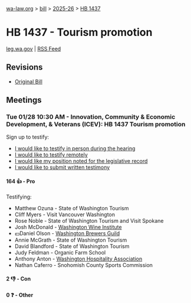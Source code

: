 [wa-law.org](/) > [bill](/bill/) > [2025-26](/bill/2025-26/) > [HB 1437](/bill/2025-26/hb/1437/)

# HB 1437 - Tourism promotion
[leg.wa.gov](https://app.leg.wa.gov/billsummary?BillNumber=1437&Year=2025&Initiative=false) | [RSS Feed](./rss.xml)

## Revisions
* [Original Bill](1/)

## Meetings
### Tue 01/28 10:30 AM - Innovation, Community & Economic Development, & Veterans (ICEV): HB 1437 Tourism promotion
Sign up to testify:
* [I would like to testify in person during the hearing](https://app.leg.wa.gov/csi/Testifier/Add?chamber=House&mId=32578&aId=162083&caId=25087&tId=1)
* [I would like to testify remotely](https://app.leg.wa.gov/csi/Testifier/Add?chamber=House&mId=32578&aId=162083&caId=25087&tId=2)
* [I would like my position noted for the legislative record](https://app.leg.wa.gov/csi/Testifier/Add?chamber=House&mId=32578&aId=162083&caId=25087&tId=3)
* [I would like to submit written testimony](https://app.leg.wa.gov/csi/Testifier/Add?chamber=House&mId=32578&aId=162083&caId=25087&tId=4)

#### 164 👍 - Pro
Testifying:
* Matthew Ozuna - State of Washington Tourism
* Cliff Myers - Visit Vancouver Washington
* Rose Noble - State of Washington Tourism and Visit Spokane
* Josh McDonald - [Washington Wine Institute](/org/washington_wine_institute/)
* 💵Daniel Olson - [Washington Brewers Guild](/org/washington_brewers_guild/)
* Annie McGrath - State of Washington Tourism
* David Blandford - State of Washington Tourism
* Judy Feldman - Organic Farm School
* Anthony Anton - [Washington Hospitality Association](/org/washington_hospitality_association/)
* Nathan Caferro - Snohomish County Sports Commission

#### 2 👎 - Con

#### 0 ❓ - Other
